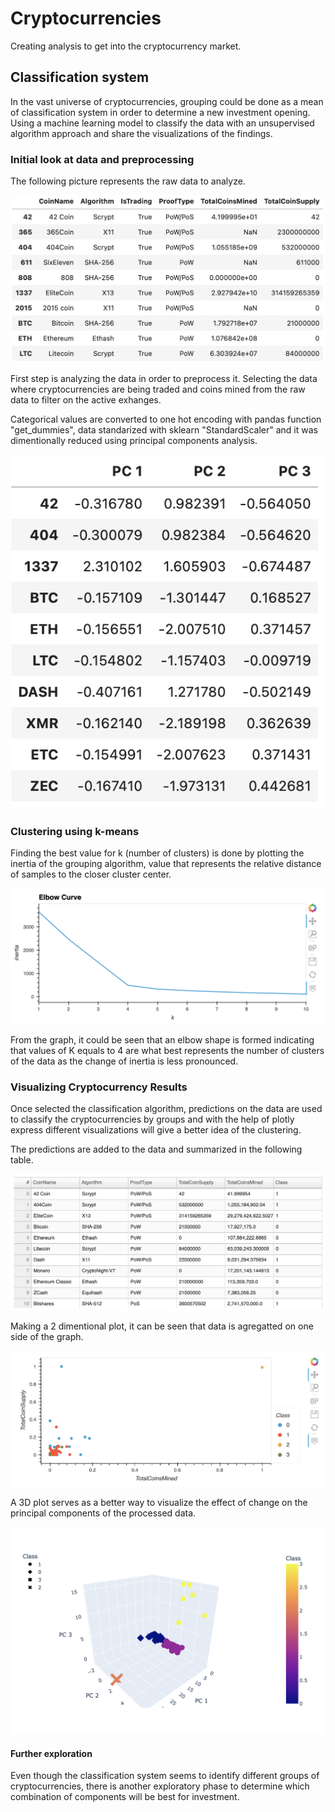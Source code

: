 # Cryptocurrencies

Creating analysis to get into the cryptocurrency market.

## Classification system

In the vast universe of cryptocurrencies, grouping could be done as a mean of classification system in order to determine a new investment opening. Using a machine learning model to classify the data with an unsupervised algorithm approach and share the visualizations of the findings. 

### Initial look at data and preprocessing

The following picture represents the raw data to analyze.

![Raw](Images/M19_1.png)

First step is analyzing the data in order to preprocess it. Selecting the data where cryptocurrencies are being traded and coins mined from the raw data to filter on the active exhanges. 

Categorical values are converted to one hot encoding with pandas function "get_dummies", data standarized with sklearn "StandardScaler" and it was dimentionally reduced using principal components analysis. 

![New](Images/M19_2.png)

### Clustering using k-means

Finding the best value for k (number of clusters) is done by plotting the inertia of the grouping algorithm, value that represents the relative distance of samples to the closer cluster center. 

![Elbow](Images/M19_3.png)

From the graph, it could be seen that an elbow shape is formed indicating that values of K equals to 4 are what best represents the number of clusters of the data as the change of inertia is less pronounced. 

### Visualizing Cryptocurrency Results

Once selected the classification algorithm, predictions on the data are used to classify the cryptocurrencies by groups and with the help of plotly express different visualizations will give a better idea of the clustering. 

The predictions are added to the data and summarized in the following table.

![table](Images/M19_5.png)

Making a 2 dimentional plot, it can be seen that data is agregatted on one side of the graph.

![graph](Images/M19_6.png)

A 3D plot serves as a better way to visualize the effect of change on the principal components of the processed data.

![graph 2](Images/M19_4.png)

#### Further exploration

Even though the classification system seems to identify different groups of cryptocurrencies, there is another exploratory phase to determine which combination of components will be best for investment.







